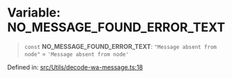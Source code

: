 # Variable: NO\_MESSAGE\_FOUND\_ERROR\_TEXT

> `const` **NO\_MESSAGE\_FOUND\_ERROR\_TEXT**: `"Message absent from node"` = `'Message absent from node'`

Defined in: [src/Utils/decode-wa-message.ts:18](https://github.com/Fokusdotid/bail/blob/dad8cbc7bd41e0c17126095b0fc017b92c3d85cf/src/Utils/decode-wa-message.ts#L18)
